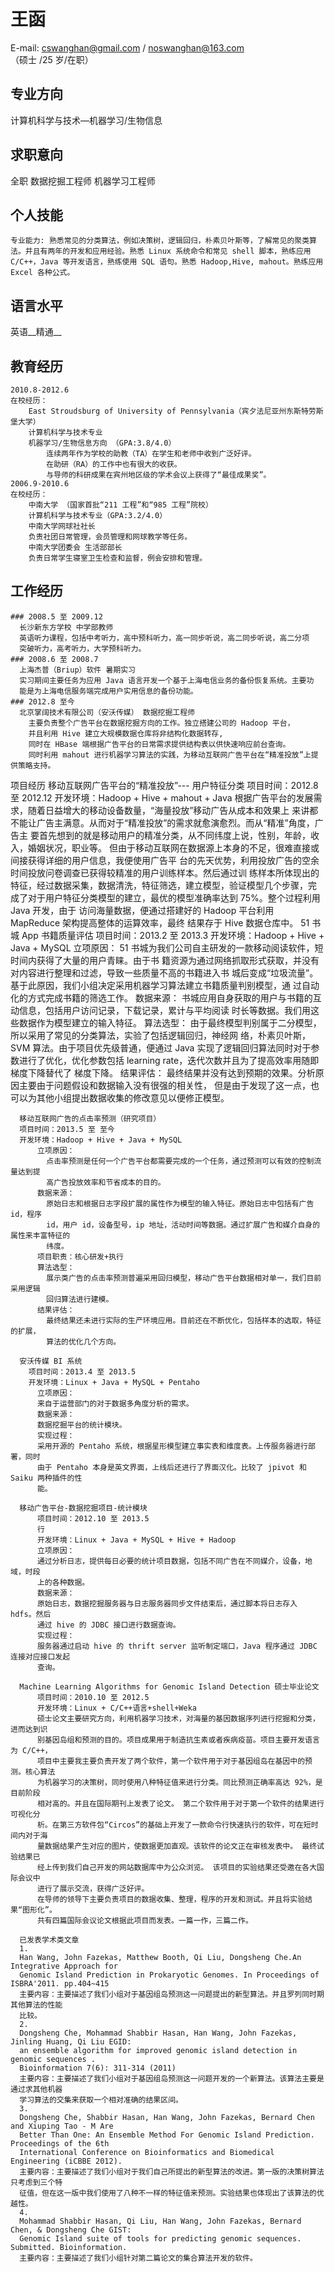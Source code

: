 王函
====
E-mail: cswanghan@gmail.com / noswanghan@163.com
（硕士 /25 岁/在职）

专业方向
--------
计算机科学与技术—机器学习/生物信息

求职意向
--------
全职 数据挖掘工程师 机器学习工程师

个人技能
--------
    专业能力: 熟悉常见的分类算法，例如决策树，逻辑回归，朴素贝叶斯等，了解常见的聚类算法。并且有两年的开发和应用经验。熟悉 Linux 系统命令和常见 shell 脚本，熟练应用 C/C++，Java 等开发语言，熟练使用 SQL 语句。熟悉 Hadoop,Hive, mahout。熟练应用 Excel 各种公式。

语言水平
-------
英语__精通__

教育经历
--------
    2010.8-2012.6
    在校经历：
        East Stroudsburg of University of Pennsylvania（宾夕法尼亚州东斯特劳斯堡大学）
        计算机科学与技术专业
        机器学习/生物信息方向 （GPA:3.8/4.0）
            连续两年作为学校的助教（TA）在学生和老师中收到广泛好评。
            在助研（RA）的工作中也有很大的收获。
            与导师的科研成果在宾州地区级的学术会议上获得了“最佳成果奖”。
    2006.9-2010.6
    在校经历：
        中南大学 （国家首批“211 工程”和“985 工程”院校）
        计算机科学与技术专业（GPA:3.2/4.0）
        中南大学网球社社长
        负责社团日常管理，会员管理和网球教学等任务。
        中南大学团委会 生活部部长
        负责日常学生寝室卫生检查和监督，例会安排和管理。
 
工作经历
--------
    ### 2008.5 至 2009.12
      长沙新东方学校 中学部教师
      英语听力课程，包括中考听力，高中预科听力，高一同步听说，高二同步听说，高二分项
      突破听力，高考听力，大学预科听力。
    ### 2008.6 至 2008.7
      上海杰普（Briup）软件 暑期实习
      实习期间主要任务为应用 Java 语言开发一个基于上海电信业务的备份恢复系统。主要功
      能是为上海电信服务端完成用户实用信息的备份功能。
    ### 2012.8 至今
      北京掌阔技术有限公司（安沃传媒） 数据挖掘工程师
        主要负责整个广告平台在数据挖掘方向的工作。独立搭建公司的 Hadoop 平台，
        并且利用 Hive 建立大规模数据仓库将非结构化数据转存,
        同时在 HBase 端根据广告平台的日常需求提供结构表以供快速响应前台查询。
        同时利用 mahout 进行机器学习算法的实践，为移动互联网广告平台在“精准投放”上提供策略支持。
  
  项目经历
      移动互联网广告平台的“精准投放”--- 用户特征分类
      项目时间：2012.8 至 2012.12
      开发环境：Hadoop + Hive + mahout + Java
          根据广告平台的发展需求，随着日益增大的移动设备数量，“海量投放”移动广告从成本和效果上
          来讲都不能让广告主满意。从而对于“精准投放”的需求就愈演愈烈。而从“精准”角度，广告主
          要首先想到的就是移动用户的精准分类，从不同纬度上说，性别，年龄，收入，婚姻状况，职业等。
          但由于移动互联网在数据源上本身的不足，很难直接或间接获得详细的用户信息，我便使用广告平
          台的先天优势，利用投放广告的空余时间投放问卷调查已获得较精准的用户训练样本。然后通过训
          练样本所体现出的特征，经过数据采集，数据清洗，特征筛选，建立模型，验证模型几个步骤，完
          成了对于用户特征分类模型的建立，最优的模型准确率达到 75%。整个过程利用 Java 开发，由于
          访问海量数据，便通过搭建好的 Hadoop 平台利用 MapReduce 架构提高整体的运算效率，最终
          结果存于 Hive 数据仓库中。
      51 书城 App 书籍质量评估
      项目时间：2013.2 至 2013.3
      开发环境：Hadoop + Hive + Java + MySQL
          立项原因：
          51 书城为我们公司自主研发的一款移动阅读软件，短时间内获得了大量的用户青睐。由于书
          籍资源为通过网络抓取形式获取，并没有对内容进行整理和过滤，导致一些质量不高的书籍进入书
          城后变成“垃圾流量”。基于此原因，我们小组决定采用机器学习算法建立书籍质量判别模型，通
          过自动化的方式完成书籍的筛选工作。
          数据来源：
          书城应用自身获取的用户与书籍的互动信息，包括用户访问记录，下载记录，累计与平均阅读
          时长等数据。我们用这些数据作为模型建立的输入特征。
          算法选型：
          由于最终模型判别属于二分模型，所以采用了常见的分类算法，实验了包括逻辑回归，神经网
          络，朴素贝叶斯，SVM 算法。由于项目优先级普通，便通过 Java 实现了逻辑回归算法同时对于参
          数进行了优化，优化参数包括 learning rate，迭代次数并且为了提高效率用随即梯度下降替代了
          梯度下降。
          结果评估：
          最终结果并没有达到预期的效果。分析原因主要由于问题假设和数据输入没有很强的相关性，
          但是由于发现了这一点，也可以为其他小组提出数据收集的修改意见以便修正模型。

      移动互联网广告的点击率预测（研究项目）
      项目时间：2013.5 至 至今
      开发环境：Hadoop + Hive + Java + MySQL
          立项原因：
            点击率预测是任何一个广告平台都需要完成的一个任务，通过预测可以有效的控制流量达到提
            高广告投放效率和节省成本的目的。
          数据来源：
            原始日志和根据日志字段扩展的属性作为模型的输入特征。原始日志中包括有广告 id，程序
            id，用户 id，设备型号，ip 地址，活动时间等数据。通过扩展广告和媒介自身的属性来丰富特征的
            纬度。
          项目职责：核心研发+执行
          算法选型：
            展示类广告的点击率预测普遍采用回归模型，移动广告平台数据相对单一，我们目前采用逻辑
            回归算法进行建模。
          结果评估：
            最终结果还未进行实际的生产环境应用。目前还在不断优化，包括样本的选取，特征的扩展，
            算法的优化几个方向。

      安沃传媒 BI 系统
        项目时间：2013.4 至 2013.5
        开发环境：Linux + Java + MySQL + Pentaho
          立项原因：
          来自于运营部门的对于数据多角度分析的需求。
          数据来源：
          数据挖掘平台的统计模块。
          实现过程：
          采用开源的 Pentaho 系统，根据星形模型建立事实表和维度表。上传服务器进行部署，同时
          由于 Pentaho 本身是英文界面，上线后还进行了界面汉化。比较了 jpivot 和 Saiku 两种插件的性
          能。

      移动广告平台-数据挖掘项目-统计模块
          项目时间：2012.10 至 2013.5
          行
          开发环境：Linux + Java + MySQL + Hive + Hadoop
          立项原因：
          通过分析日志，提供每日必要的统计项目数据，包括不同广告在不同媒介，设备，地域，时段
          上的各种数据。
          数据来源：
          原始日志，数据挖掘服务器与日志服务器同步文件结束后，通过脚本将日志存入 hdfs。然后
          通过 hive 的 JDBC 接口进行数据查询。
          实现过程：
          服务器通过启动 hive 的 thrift server 监听制定端口，Java 程序通过 JDBC 连接对应接口发起
          查询。

      Machine Learning Algorithms for Genomic Island Detection 硕士毕业论文
          项目时间：2010.10 至 2012.5
          开发环境：Linux + C/C++语言+shell+Weka
          硕士论文主要研究方向，利用机器学习技术，对海量的基因数据序列进行挖掘和分类，进而达到识
          别基因岛组和预测的目的。项目成果用于制造抗生素或者疾病疫苗。项目主要开发语言为 C/C++，
          项目中主要我主要负责开发了两个软件，第一个软件用于对于基因组岛在基因中的预测。核心算法
          为机器学习的决策树，同时使用八种特征值来进行分类。同比预测正确率高达 92%，是目前阶段
          相对高的。并且在国际期刊上发表了论文。 第二个软件用于对于第一个软件的结果进行可视化分
          析。在第三方软件包“Circos”的基础上开发了一款命令行快速执行的软件，可在短时间内对于海
          量数据结果产生对应的图片，使数据更加直观。该软件的论文正在审核发表中。 最终试验结果已
          经上传到我们自己开发的网站数据库中为公众浏览。 该项目的实验结果还受邀在各大国际会议中
          进行了展示交流，获得广泛好评。
          在导师的领导下主要负责项目的数据收集、整理，程序的开发和测试。并且将实验结果“图形化”。
          共有四篇国际会议论文根据此项目而发表。一篇一作，三篇二作。

      已发表学术类文章
      1.
      Han Wang, John Fazekas, Matthew Booth, Qi Liu, Dongsheng Che.An Integrative Approach for
      Genomic Island Prediction in Prokaryotic Genomes. In Proceedings of ISBRA'2011. pp.404~415
      主要内容：主要描述了我们小组对于基因组岛预测这一问题提出的新型算法。并且罗列同时期其他算法的性能
      比较。
      2.
      Dongsheng Che, Mohammad Shabbir Hasan, Han Wang, John Fazekas, Jinling Huang, Qi Liu EGID:
      an ensemble algorithm for improved genomic island detection in genomic sequences .
      Bioinformation 7(6): 311-314 (2011)
      主要内容：主要描述了我们小组对于基因组岛预测这一问题开发的一个新算法。该算法主要是通过求其他机器
      学习算法的交集来获取一个相对准确的结果区间。
      3.
      Dongsheng Che, Shabbir Hasan, Han Wang, John Fazekas, Bernard Chen and Xiuping Tao - M Are
      Better Than One: An Ensemble Method For Genomic Island Prediction. Proceedings of the 6th
      International Conference on Bioinformatics and Biomedical Engineering (iCBBE 2012).
      主要内容：主要描述了我们小组对于我们自己所提出的新型算法的改进。第一版的决策树算法只考虑到三个特
      征值，但在这一版中我们使用了八种不一样的特征值来预测。实验结果也体现出了该算法的优越性。
      4.
      Mohammad Shabbir Hasan, Qi Liu, Han Wang, John Fazekas, Bernard Chen, & Dongsheng Che GIST:
      Genomic Island suite of tools for predicting genomic sequences. Submitted. Bioinformation.
      主要内容：主要描述了我们小组针对第二篇论文的集合算法开发的软件。
